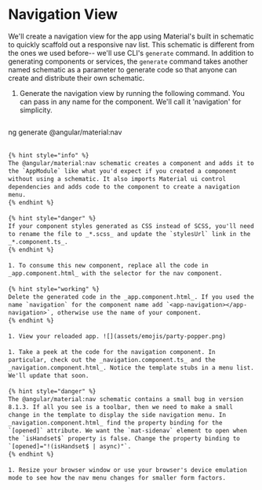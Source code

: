 # Navigation View

We'll create a navigation view for the app using Material's built in schematic to quickly scaffold out a responsive nav list. This schematic is different from the ones we used before-- we'll use CLI's `generate` command. In addition to generating components or services, the `generate` command takes another named schematic as a parameter to generate code so that anyone can create and distribute their own schematic. 

1. Generate the navigation view by running the following command. You can pass in any name for the component. We'll call it 'navigation' for simplicity.

   ```sh
ng generate @angular/material:nav <your-component-name OR navigation>
   ```

   {% hint style="info" %}
The @angular/material:nav schematic creates a component and adds it to the `AppModule` like what you'd expect if you created a component without using a schematic. It also imports Material ui control dependencies and adds code to the component to create a navigation menu.
   {% endhint %}

   {% hint style="danger" %}
If your component styles generated as CSS instead of SCSS, you'll need to rename the file to _*.scss_ and update the `stylesUrl` link in the _*.component.ts_.
   {% endhint %}

1. To consume this new component, replace all the code in _app.component.html_ with the selector for the nav component.
  
   {% hint style="working" %}
Delete the generated code in the _app.component.html_. If you used the name `navigation` for the component name add `<app-navigation></app-navigation>`, otherwise use the name of your component.
   {% endhint %}

1. View your reloaded app. ![](assets/emojis/party-popper.png)

1. Take a peek at the code for the navigation component. In particular, check out the _navigation.component.ts_ and the _navigation.component.html_. Notice the template stubs in a menu list. We'll update that soon.

   {% hint style="danger" %}
The @angular/material:nav schematic contains a small bug in version 8.1.3. If all you see is a toolbar, then we need to make a small change in the template to display the side navigation menu. In _navigation.component.html_ find the property binding for the `[opened]` attribute. We want the `mat-sidenav` element to open when the `isHandset$` property is false. Change the property binding to `[opened]="!(isHandset$ | async)"`. 
   {% endhint %}

1. Resize your browser window or use your browser's device emulation mode to see how the nav menu changes for smaller form factors.

